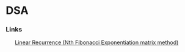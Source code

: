 # DSA
### Links
<ul><a href="http://fusharblog.com/solving-linear-recurrence-for-programming-contest/"> Linear Recurrence (Nth Fibonacci Exponentiation matrix method)</a></ul>

